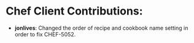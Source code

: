 <!---
This file is reset everytime when a new release is done. Contents of this file is for the currently unreleased version.

Example Contribution:
* **kalistec**: Improved file resource greatly.
-->
# Chef Client Contributions:

* **jonlives**: Changed the order of recipe and cookbook name setting in order to fix CHEF-5052.

